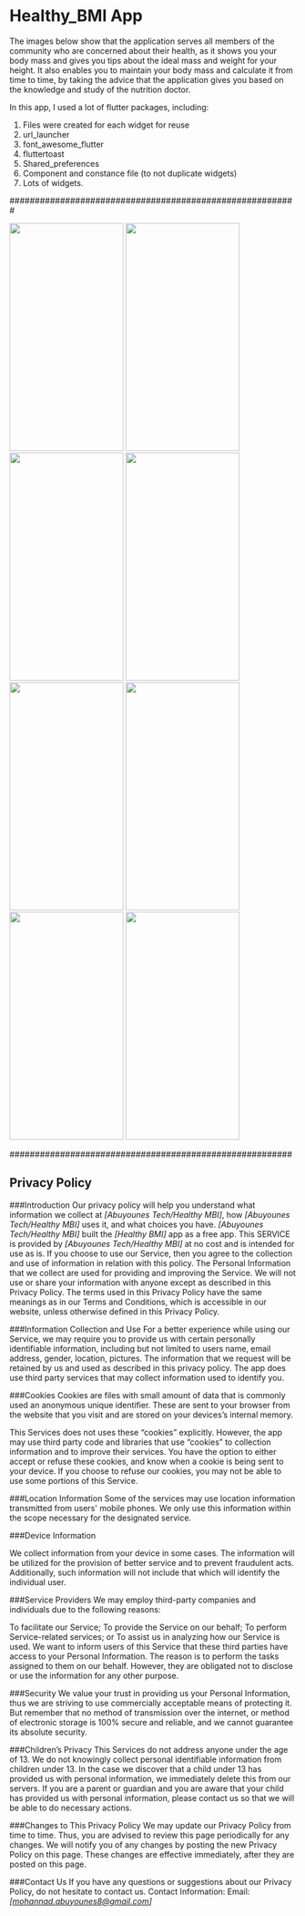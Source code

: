 # Healthy_BMI App

The images below show that the application serves all members of the community who are concerned about their health, as it shows you your body mass and gives you tips about the ideal mass and weight for your height. It also enables you to maintain your body mass and calculate it from time to time, by taking the advice that the application gives you based on the knowledge and study of the nutrition doctor.

In this app, I used a lot of flutter packages, including:
1) Files were created for each widget for reuse
2) url_launcher
3) font_awesome_flutter
4) fluttertoast
5) Shared_preferences
6) Component and constance file (to not duplicate widgets)
7) Lots of widgets.


#########################################################


<picture>
  <img src="https://user-images.githubusercontent.com/108765802/213954262-ce2d9ab8-3224-4a6f-8146-aa5b847a788e.jpg" width="200" height="400"/>
</picture>

<picture>
  <img src="https://user-images.githubusercontent.com/108765802/213954261-7337703e-0673-4de4-8ad2-a8d56b57c685.jpg" width="200" height="400"/>
</picture>

<picture>
  <img src="https://user-images.githubusercontent.com/108765802/213954260-c044e346-59f1-4e64-9ef0-c13c361e8e1c.jpg" width="200" height="400"/>
</picture>

<picture>
  <img src="https://user-images.githubusercontent.com/108765802/213954252-9a55df7c-e878-40f5-93f6-689451a101df.jpg" width="200" height="400"/>
</picture>

<picture>
  <img src="https://user-images.githubusercontent.com/108765802/213954259-6f7e989b-f5fc-44c0-9f1b-b0b04e320989.jpg" width="200" height="400"/>
</picture>

<picture>
  <img src="https://user-images.githubusercontent.com/108765802/213954255-63cb0d07-13e8-40fa-8a4e-866e05e076ab.jpg" width="200" height="400"/>
</picture>

<picture>
  <img src="https://user-images.githubusercontent.com/108765802/213954257-b295ad76-48bc-4d6e-b55b-f3a0a10d169b.jpg" width="200" height="400"/>
</picture>

<picture>
  <img src="https://user-images.githubusercontent.com/108765802/213954254-f7777b34-54ae-4a27-918b-eaa36e8b3fce.jpg" width="200" height="400"/>
</picture>


########################################################

Privacy Policy
----------------
###Introduction
Our privacy policy will help you understand what information we collect at *[Abuyounes Tech/Healthy MBI]*, how *[Abuyounes Tech/Healthy MBI]* uses it, and what choices you have. *[Abuyounes Tech/Healthy MBI]* built the *[Healthy BMI]* app as a free app. This SERVICE is provided by *[Abuyounes Tech/Healthy MBI]* at no cost and is intended for use as is. If you choose to use our Service, then you agree to the collection and use of information in relation with this policy. The Personal Information that we collect are used for providing and improving the Service. We will not use or share your information with anyone except as described in this Privacy Policy.
The terms used in this Privacy Policy have the same meanings as in our Terms and Conditions, which is accessible in our website, unless otherwise defined in this Privacy Policy.

###Information Collection and Use
For a better experience while using our Service, we may require you to provide us with certain personally identifiable information, including but not limited to users name, email address, gender, location, pictures. The information that we request will be retained by us and used as described in this privacy policy.
The app does use third party services that may collect information used to identify you.

###Cookies
Cookies are files with small amount of data that is commonly used an anonymous unique identifier. These are sent to your browser from the website that you visit and are stored on your devices’s internal memory.

This Services does not uses these “cookies” explicitly. However, the app may use third party code and libraries that use “cookies” to collection information and to improve their services. You have the option to either accept or refuse these cookies, and know when a cookie is being sent to your device. If you choose to refuse our cookies, you may not be able to use some portions of this Service.

###Location Information
Some of the services may use location information transmitted from users' mobile phones. We only use this information within the scope necessary for the designated service.

###Device Information

We collect information from your device in some cases. The information will be utilized for the provision of better service and to prevent fraudulent acts. Additionally, such information will not include that which will identify the individual user.

###Service Providers
We may employ third-party companies and individuals due to the following reasons:

To facilitate our Service;
To provide the Service on our behalf;
To perform Service-related services; or
To assist us in analyzing how our Service is used.
We want to inform users of this Service that these third parties have access to your Personal Information. The reason is to perform the tasks assigned to them on our behalf. However, they are obligated not to disclose or use the information for any other purpose.

###Security
We value your trust in providing us your Personal Information, thus we are striving to use commercially acceptable means of protecting it. But remember that no method of transmission over the internet, or method of electronic storage is 100% secure and reliable, and we cannot guarantee its absolute security.

###Children’s Privacy
This Services do not address anyone under the age of 13. We do not knowingly collect personal identifiable information from children under 13. In the case we discover that a child under 13 has provided us with personal information, we immediately delete this from our servers. If you are a parent or guardian and you are aware that your child has provided us with personal information, please contact us so that we will be able to do necessary actions.

###Changes to This Privacy Policy
We may update our Privacy Policy from time to time. Thus, you are advised to review this page periodically for any changes. We will notify you of any changes by posting the new Privacy Policy on this page. These changes are effective immediately, after they are posted on this page.

###Contact Us
If you have any questions or suggestions about our Privacy Policy, do not hesitate to contact us.
Contact Information:
Email: *[mohannad.abuyounes8@gmail.com]*

